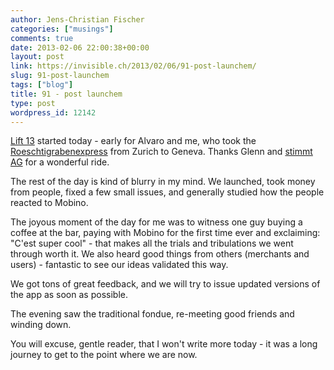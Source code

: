 ```yaml
---
author: Jens-Christian Fischer
categories: ["musings"]
comments: true
date: 2013-02-06 22:00:38+00:00
layout: post
link: https://invisible.ch/2013/02/06/91-post-launchem/
slug: 91-post-launchem
tags: ["blog"]
title: 91 - post launchem
type: post
wordpress_id: 12142
---
```


[Lift 13](https://liftconference.com) started today - early for Alvaro and me, who took the [Roeschtigrabenexpress](https://twitter.com/search?q=%23roesti13) from Zurich to Geneva. Thanks Glenn and [stimmt AG](https://twitter.com/search?q=%23roesti13) for a wonderful ride.

The rest of the day is kind of blurry in my mind. We launched, took money from people, fixed a few small issues, and generally studied how the people reacted to Mobino.

The joyous moment of the day for me was to witness one guy buying a coffee at the bar, paying with Mobino for the first time ever and exclaiming: "C'est super cool" - that makes all the trials and tribulations we went through worth it. We also heard good things from others (merchants and users) - fantastic to see our ideas validated this way.

We got tons of great feedback, and we will try to issue updated versions of the app as soon as possible.

The evening saw the traditional fondue, re-meeting good friends and winding down.

You will excuse, gentle reader, that I won't write more today - it was a long journey to get to the point where we are now.
